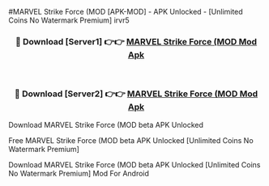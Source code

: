 #MARVEL Strike Force (MOD [APK-MOD] - APK Unlocked - [Unlimited Coins No Watermark Premium] irvr5



<div align="center">

<h3>🔴 Download [Server1] 👉👉 <a href="https://momento.my/?title=MARVEL_Strike_Force_(MOD">MARVEL Strike Force (MOD Mod Apk</a></h3><br>

<h3>🔴 Download [Server2] 👉👉 <a href="https://momento.my/?title=MARVEL_Strike_Force_(MOD">MARVEL Strike Force (MOD Mod Apk</a></h3>
</div>



Download MARVEL Strike Force (MOD beta APK Unlocked

Free MARVEL Strike Force (MOD beta APK Unlocked [Unlimited Coins No Watermark Premium]

Download MARVEL Strike Force (MOD beta APK Unlocked [Unlimited Coins No Watermark Premium] Mod For Android
